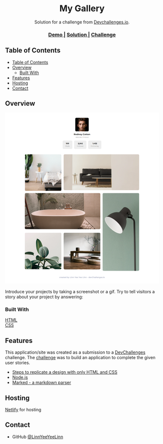 <!-- Please update value in the {}  -->

<h1 align="center">My Gallery</h1>

<div align="center">
   Solution for a challenge from  <a href="http://devchallenges.io" target="_blank">Devchallenges.io</a>.
</div>

<div align="center">
  <h3>
    <a href="https://devchallenges5-my-gallery.netlify.app">
      Demo
    </a>
    <span> | </span>
    <a href="https://github.com/LinnYeeYeeLinn/devchallenges5-my-gallery.git">
      Solution
    </a>
    <span> | </span>
    <a href="https://devchallenges.io/challenges/gcbWLxG6wdennelX7b8I">
      Challenge
    </a>
  </h3>
</div>

<!-- TABLE OF CONTENTS -->

## Table of Contents

- [Table of Contents](#table-of-contents)
- [Overview](#overview)
  - [Built With](#built-with)
- [Features](#features)
- [Hosting](#hosting)
- [Contact](#contact)

<!-- OVERVIEW -->

## Overview

![screenshot](./demo-img.png)

Introduce your projects by taking a screenshot or a gif. Try to tell visitors a story about your project by answering:


### Built With
<a href="#">HTML</a>
<br>
<a href="#">CSS</a>

<!-- This section should list any major frameworks that you built your project using. Here are a few examples.-->

## Features

<!-- List the features of your application or follow the template. Don't share the figma file here :) -->

This application/site was created as a submission to a [DevChallenges](https://devchallenges.io/challenges) challenge. The [challenge](https://devchallenges.io/challenges/gcbWLxG6wdennelX7b8I) was to build an application to complete the given user stories.

<!-- This section should list any articles or add-ons/plugins that helps you to complete the project. This is optional but it will help you in the future. For exmpale -->

- [Steps to replicate a design with only HTML and CSS](https://devchallenges-blogs.web.app/how-to-replicate-design/)
- [Node.js](https://nodejs.org/)
- [Marked - a markdown parser](https://github.com/chjj/marked)

## Hosting
<a href="https://www.netlify.com/" >Netlify</a> for hosting

## Contact

- GitHub [@LinnYeeYeeLinn](https://github.com/LinnYeeYeeLinn)
